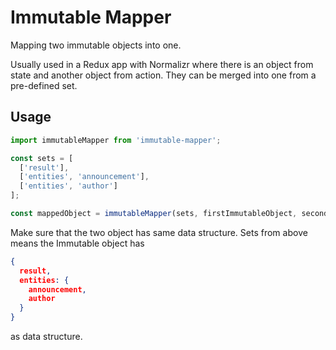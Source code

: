 # Immutable Mapper

Mapping two immutable objects into one.

Usually used in a Redux app with Normalizr where there is an object from state and another object from action.
They can be merged into one from a pre-defined set.

## Usage

```js
import immutableMapper from 'immutable-mapper';

const sets = [
  ['result'],
  ['entities', 'announcement'],
  ['entities', 'author']
];

const mappedObject = immutableMapper(sets, firstImmutableObject, secondImmutableObject);
```

Make sure that the two object has same data structure. Sets from above means the Immutable object has
```json
{
  result,
  entities: {
    announcement,
    author
  }
}
```
as data structure.
